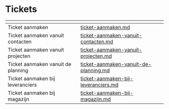 # Tickets

<table data-view="cards"><thead><tr><th></th><th data-hidden data-card-target data-type="content-ref"></th></tr></thead><tbody><tr><td>Ticket aanmaken</td><td><a href="../../manager/tickets/ticket-aanmaken.md">ticket-aanmaken.md</a></td></tr><tr><td>Ticket aanmaken vanuit contacten</td><td><a href="../../manager/tickets/ticket-aanmaken-vanuit-contacten.md">ticket-aanmaken-vanuit-contacten.md</a></td></tr><tr><td>Ticket aanmaken vanuit projecten</td><td><a href="../../manager/tickets/ticket-aanmaken-vanuit-projecten.md">ticket-aanmaken-vanuit-projecten.md</a></td></tr><tr><td>Ticket aanmaken vanuit de planning</td><td><a href="../../manager/tickets/ticket-aanmaken-vanuit-de-planning.md">ticket-aanmaken-vanuit-de-planning.md</a></td></tr><tr><td>Ticket aanmaken bij leveranciers</td><td><a href="../../manager/tickets/ticket-aanmaken-bij-leveranciers.md">ticket-aanmaken-bij-leveranciers.md</a></td></tr><tr><td>Ticket aanmaken bij magazijn</td><td><a href="../../manager/tickets/ticket-aanmaken-bij-magazijn.md">ticket-aanmaken-bij-magazijn.md</a></td></tr></tbody></table>

